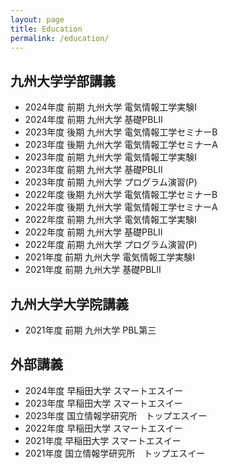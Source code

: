 ```yaml
---
layout: page
title: Education
permalink: /education/
---
```


## 九州大学学部講義
- 2024年度 前期 九州大学 電気情報工学実験I
- 2024年度 前期 九州大学 基礎PBLII
- 2023年度 後期 九州大学 電気情報工学セミナーB
- 2023年度 後期 九州大学 電気情報工学セミナーA
- 2023年度 前期 九州大学 電気情報工学実験I
- 2023年度 前期 九州大学 基礎PBLII
- 2023年度 前期 九州大学 プログラム演習(P)
- 2022年度 後期 九州大学 電気情報工学セミナーB
- 2022年度 後期 九州大学 電気情報工学セミナーA
- 2022年度 前期 九州大学 電気情報工学実験I
- 2022年度 前期 九州大学 基礎PBLII
- 2022年度 前期 九州大学 プログラム演習(P)
- 2021年度 前期 九州大学 電気情報工学実験I
- 2021年度 前期 九州大学 基礎PBLII

## 九州大学大学院講義
- 2021年度 前期 九州大学 PBL第三

## 外部講義
- 2024年度 早稲田大学 スマートエスイー
- 2023年度 早稲田大学 スマートエスイー
- 2023年度 国立情報学研究所　トップエスイー
- 2022年度 早稲田大学 スマートエスイー
- 2021年度 早稲田大学 スマートエスイー
- 2021年度 国立情報学研究所　トップエスイー
